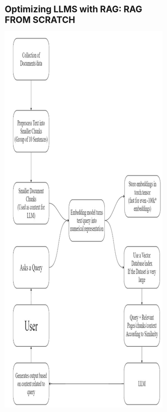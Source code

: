# Optimizing LLMS with RAG: RAG FROM SCRATCH

<p align="center">
  <img src="RAG.jpg" alt="Basic working" width="1299" height="1201">
</p>


